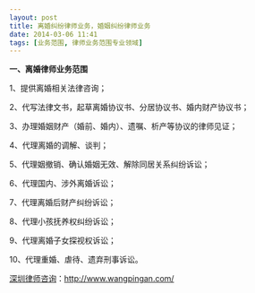 ```yaml
---
layout: post
title: 离婚纠纷律师业务，婚姻纠纷律师业务
date: 2014-03-06 11:41
tags: [业务范围, 律师业务范围专业领域]
---
```

<strong>一、离婚律师业务范围</strong>

1、提供离婚相关法律咨询；

2、代写法律文书，起草离婚协议书、分居协议书、婚内财产协议书；

3、办理婚姻财产（婚前、婚内）、遗嘱、析产等协议的律师见证；

4、代理离婚的调解、谈判；

5、代理姻撤销、确认婚姻无效、解除同居关系纠纷诉讼；

6、代理国内、涉外离婚诉讼；

7、代理离婚后财产纠纷诉讼；

8、代理小孩抚养权纠纷诉讼；

9、代理离婚子女探视权诉讼；

10、代理重婚、虐待、遗弃刑事诉讼。

<a href="http://www.wangpingan.com/">深圳律师咨询</a>：<a href="http://www.wangpingan.com/">http://www.wangpingan.com/</a>

